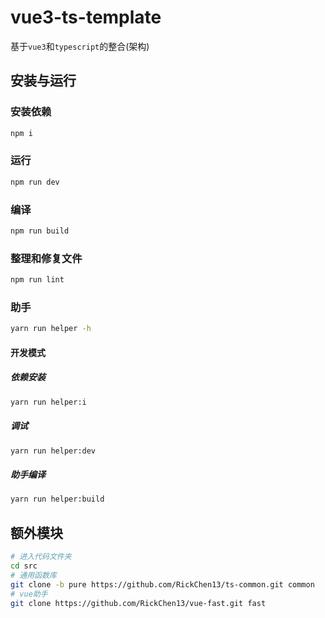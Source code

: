 # vue3-ts-template

基于`vue3`和`typescript`的整合(架构)

## 安装与运行

### 安装依赖

```bash
npm i
```

### 运行

```bash
npm run dev
```

### 编译

```bash
npm run build
```

### 整理和修复文件

```bash
npm run lint
```

### 助手

```bash
yarn run helper -h
```

#### 开发模式

##### 依赖安装

```bash
yarn run helper:i
```

##### 调试

```bash
yarn run helper:dev
```

##### 助手编译

```bash
yarn run helper:build
```

## 额外模块

```bash
# 进入代码文件夹
cd src
# 通用函数库
git clone -b pure https://github.com/RickChen13/ts-common.git common
# vue助手
git clone https://github.com/RickChen13/vue-fast.git fast
```
